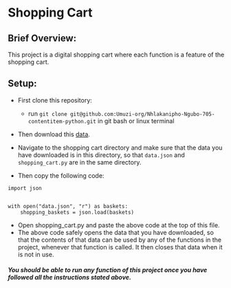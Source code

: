 # Shopping Cart 

## Brief Overview:

This project is a digital shopping cart where each function is a feature of the shopping cart. 

## Setup:

- First clone this repository:

    - run ```git clone git@github.com:Umuzi-org/Nhlakanipho-Ngubo-705-contentitem-python.git``` in git bash or linux terminal

- Then download this [data](http://syllabus.africacode.net/projects/understanding-loops/data.json). 
- Navigate to the shopping cart directory and make sure that the data you have downloaded is in this directory, so that ```data.json``` and ```shopping_cart.py``` are in the same directory.

- Then copy the following code:
```
import json


with open("data.json", "r") as baskets:
    shopping_baskets = json.load(baskets)
```
- Open shopping_cart.py and paste the above code at the top of this file.
- The above code safely opens the data that you have downloaded, so that the contents of that data can be used by any of the functions in the project, whenever that function is called. It then closes that data when it is not in use.

#### ***You should be able to run any function of this project once you have followed all the instructions stated above.*** 